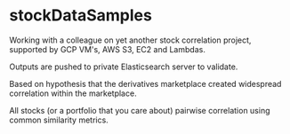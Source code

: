 # stockDataSamples

Working with a colleague on yet another stock correlation project, supported by GCP VM's, AWS S3, EC2 and Lambdas.

Outputs are pushed to private Elasticsearch server to validate.

Based on hypothesis that the derivatives marketplace created widespread correlation within the marketplace.

All stocks (or a portfolio that you care about) pairwise correlation using common similarity metrics. 

